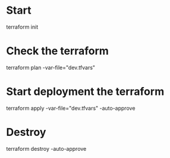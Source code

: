 # Start
terraform init
# Check the terraform
terraform plan -var-file="dev.tfvars"
# Start deployment the terraform
terraform apply -var-file="dev.tfvars" -auto-approve
# Destroy
terraform destroy -auto-approve

##